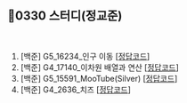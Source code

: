 ## 📘0330 스터디(정교준)
</br>

1. [백준] G5_16234_인구 이동 [[정답코드]()]
2. [백준] G4_17140_이차원 배열과 연산 [[정답코드]()]
3. [백준] G5_15591_MooTube(Silver) [[정답코드]()]
4. [백준] G4_2636_치즈 [[정답코드](G4_2636_치즈.md)]
